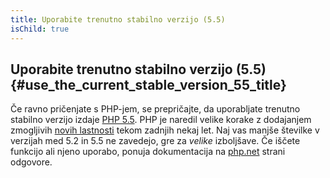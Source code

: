 ```yaml
---
title: Uporabite trenutno stabilno verzijo (5.5)
isChild: true
---
```


## Uporabite trenutno stabilno verzijo (5.5) {#use_the_current_stable_version_55_title}

Če ravno pričenjate s PHP-jem, se prepričajte, da uporabljate trenutno stabilno verzijo izdaje [PHP 5.5][php-release]. PHP je naredil velike korake z dodajanjem zmogljivih [novih lastnosti](#language_highlights) tekom zadnjih nekaj let. Naj vas manjše številke v verzijah med 5.2 in 5.5 ne zavedejo, gre za _velike_ izboljšave. Če iščete funkcijo ali njeno uporabo, ponuja dokumentacija na [php.net][php-docs] strani odgovore.

[php-release]: http://www.php.net/downloads.php
[php-docs]: http://www.php.net/manual/en/
